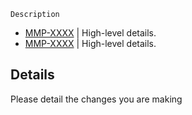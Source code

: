 `Description`
- [MMP-XXXX](https://example.com) | High-level details.
- [MMP-XXXX](https://example.com) | High-level details.


## Details
Please detail the changes you are making